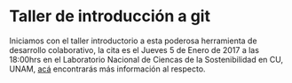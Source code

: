 # Taller de introducción a git

Iniciamos con el taller introductorio a esta poderosa herramienta de desarrollo colaborativo, la cita es el Jueves 5 de Enero de 2017 a las 18:00hrs en el Laboratorio Nacional de Ciencas de la Sostenibilidad en CU, UNAM, [acá](https://github.com/ISCB-MX/git_course) encontrarás más información al respecto.
